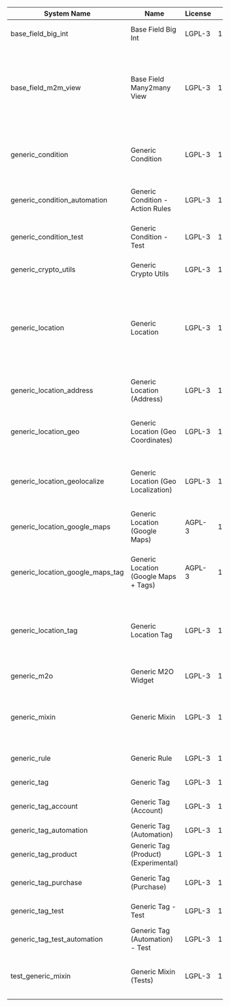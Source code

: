 | System Name | Name | License | Version | Summary | Price |
|---|---|---|---|---|---|
| base_field_big_int | Base Field Big Int | LGPL-3 | 12.0.0.2.0 | BigInt field implementation for Odoo |  |
| base_field_m2m_view | Base Field Many2many View | LGPL-3 | 12.0.0.2.0 | Adds Many2manyView field implementation for Odoo. Useful in cases when m2m relation computed via Postgresql View |  |
| generic_condition | Generic Condition | LGPL-3 | 12.0.1.7.0 | Create generic conditions on which you         can program some logic in Odoo objects |  |
| generic_condition_automation | Generic Condition - Action Rules | LGPL-3 | 12.0.1.1.1 | Generic Conditions (Integration with Action Rules) |  |
| generic_condition_test | Generic Condition - Test | LGPL-3 | 12.0.1.5.0 | Generic Conditions - Tests (do not install manualy) |  |
| generic_crypto_utils | Generic Crypto Utils | LGPL-3 | 12.0.0.1.0 | Technical utils to add encryption to other addons |  |
| generic_location | Generic Location | LGPL-3 | 12.0.1.5.0 | Allows you to make an abstract description of the         objects location relative to the general location         (for example: house3 -> office5 -> room2 -> table5) |  |
| generic_location_address | Generic Location (Address) | LGPL-3 | 12.0.1.2.0 | Generic Location (Add address fields to *Generic Locations*) |  |
| generic_location_geo | Generic Location (Geo Coordinates) | LGPL-3 | 12.0.1.1.0 | Generic Location (Add geocoordinates to generic locations) |  |
| generic_location_geolocalize | Generic Location (Geo Localization) | LGPL-3 | 12.0.1.1.0 | Generic Location (Automaticaly determine geo coordinates         for location by its address) |  |
| generic_location_google_maps | Generic Location (Google Maps) | AGPL-3 | 12.0.1.2.0 | Generic Location (View locations on google maps) |  |
| generic_location_google_maps_tag | Generic Location (Google Maps + Tags) | AGPL-3 | 12.0.1.2.0 | Generic Location (Techinical addon that         shows location tags on map view) |  |
| generic_location_tag | Generic Location Tag | LGPL-3 | 12.0.1.2.0 | This addon provides integration betwen *Generic         Location* and *Generic Tag* addons |  |
| generic_m2o | Generic M2O Widget | LGPL-3 | 12.0.1.3.0 | Generic Many2one widget |  |
| generic_mixin | Generic Mixin | LGPL-3 | 12.0.1.13.0 | Technical module with generic mixins, that may help to build other modules |  |
| generic_rule | Generic Rule | LGPL-3 | 12.0.1.1.1 | Adds new top-level menu 'rules' |  |
| generic_tag | Generic Tag | LGPL-3 | 12.0.2.0.2 | Generic tag management. |  |
| generic_tag_account | Generic Tag (Account) | LGPL-3 | 12.0.1.2.0 | Generic tag integration with account addon |  |
| generic_tag_automation | Generic Tag (Automation) | LGPL-3 | 12.0.1.1.1 |  |  |
| generic_tag_product | Generic Tag (Product) (Experimental) | LGPL-3 | 12.0.1.2.0 | Generic tag integration with product addon |  |
| generic_tag_purchase | Generic Tag (Purchase) | LGPL-3 | 12.0.1.2.0 | Generic tag integration with purchase addon |  |
| generic_tag_test | Generic Tag - Test | LGPL-3 | 12.0.1.3.0 | Generic Tag - Tests (do not install manualy) |  |
| generic_tag_test_automation | Generic Tag (Automation) - Test | LGPL-3 | 12.0.1.1.0 |  |  |
| test_generic_mixin | Generic Mixin (Tests) | LGPL-3 | 12.0.0.4.0 | Technical module that have to be used to test Generic Mixin module |  |
